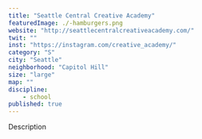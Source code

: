 ```yaml
---
title: "Seattle Central Creative Academy"
featuredImage: ./-hamburgers.png
website: "http://seattlecentralcreativeacademy.com/"
twit: ""
inst: "https://instagram.com/creative_academy/"
category: "S"
city: "Seattle"
neighborhood: "Capitol Hill"
size: "large"
map: ""
discipline:
    - school
published: true
---
```


Description
